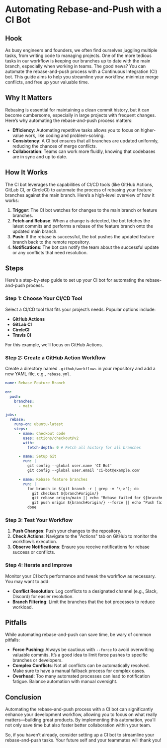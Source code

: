# Automating Rebase-and-Push with a CI Bot

## Hook

As busy engineers and founders, we often find ourselves juggling multiple tasks, from writing code to managing projects. One of the more tedious tasks in our workflow is keeping our branches up to date with the main branch, especially when working in teams. The good news? You can automate the rebase-and-push process with a Continuous Integration (CI) bot. This guide aims to help you streamline your workflow, minimize merge conflicts, and free up your valuable time.

## Why It Matters

Rebasing is essential for maintaining a clean commit history, but it can become cumbersome, especially in large projects with frequent changes. Here’s why automating the rebase-and-push process matters:

- **Efficiency**: Automating repetitive tasks allows you to focus on higher-value work, like coding and problem-solving.
- **Consistency**: A CI bot ensures that all branches are updated uniformly, reducing the chances of merge conflicts.
- **Collaboration**: Teams can work more fluidly, knowing that codebases are in sync and up to date.

## How It Works

The CI bot leverages the capabilities of CI/CD tools (like GitHub Actions, GitLab CI, or CircleCI) to automate the process of rebasing your feature branches against the main branch. Here’s a high-level overview of how it works:

1. **Trigger**: The CI bot watches for changes to the main branch or feature branches.
2. **Fetch and Rebase**: When a change is detected, the bot fetches the latest commits and performs a rebase of the feature branch onto the updated main branch.
3. **Push**: If the rebase is successful, the bot pushes the updated feature branch back to the remote repository.
4. **Notifications**: The bot can notify the team about the successful update or any conflicts that need resolution.

## Steps

Here’s a step-by-step guide to set up your CI bot for automating the rebase-and-push process.

### Step 1: Choose Your CI/CD Tool

Select a CI/CD tool that fits your project’s needs. Popular options include:

- **GitHub Actions**
- **GitLab CI**
- **CircleCI**
- **Travis CI**

For this example, we’ll focus on GitHub Actions.

### Step 2: Create a GitHub Action Workflow

Create a directory named `.github/workflows` in your repository and add a new YAML file, e.g., `rebase.yml`.

```yaml
name: Rebase Feature Branch

on:
  push:
    branches:
      - main

jobs:
  rebase:
    runs-on: ubuntu-latest
    steps:
      - name: Checkout code
        uses: actions/checkout@v2
        with:
          fetch-depth: 0 # Fetch all history for all branches

      - name: Setup Git
        run: |
          git config --global user.name 'CI Bot'
          git config --global user.email 'ci-bot@example.com'

      - name: Rebase feature branches
        run: |
          for branch in $(git branch -r | grep -v '\->'); do
            git checkout ${branch#origin/}
            git rebase origin/main || echo "Rebase failed for ${branch#origin/}"
            git push origin ${branch#origin/} --force || echo "Push failed for ${branch#origin/}"
          done
```

### Step 3: Test Your Workflow

1. **Push Changes**: Push your changes to the repository.
2. **Check Actions**: Navigate to the "Actions" tab on GitHub to monitor the workflow’s execution.
3. **Observe Notifications**: Ensure you receive notifications for rebase success or conflicts.

### Step 4: Iterate and Improve

Monitor your CI bot’s performance and tweak the workflow as necessary. You may want to add:

- **Conflict Resolution**: Log conflicts to a designated channel (e.g., Slack, Discord) for easier resolution.
- **Branch Filtering**: Limit the branches that the bot processes to reduce workload.

## Pitfalls

While automating rebase-and-push can save time, be wary of common pitfalls:

- **Force Pushing**: Always be cautious with `--force` to avoid overwriting valuable commits. It’s a good idea to limit force pushes to specific branches or developers.
- **Complex Conflicts**: Not all conflicts can be automatically resolved. Make sure to have a manual fallback process for complex cases.
- **Overhead**: Too many automated processes can lead to notification fatigue. Balance automation with manual oversight.

## Conclusion

Automating the rebase-and-push process with a CI bot can significantly enhance your development workflow, allowing you to focus on what really matters—building great products. By implementing this automation, you’ll not only save time but also foster better collaboration within your team. 

So, if you haven’t already, consider setting up a CI bot to streamline your rebase-and-push tasks. Your future self and your teammates will thank you!